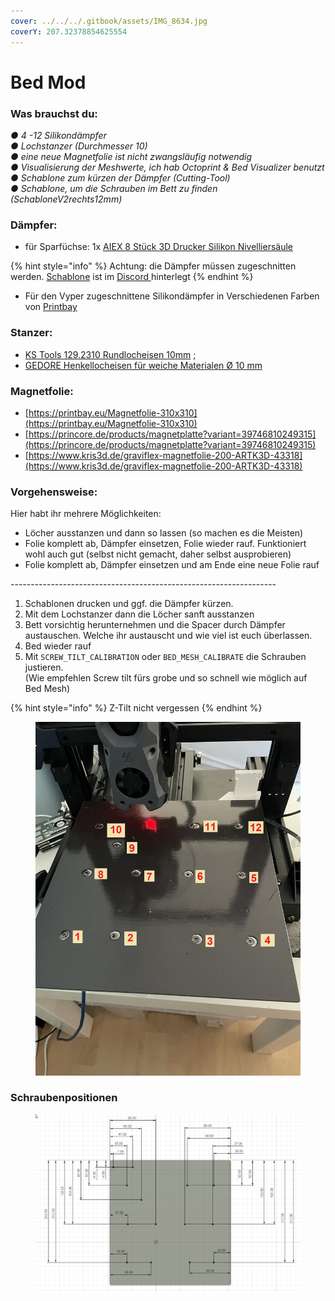 ```yaml
---
cover: ../../../.gitbook/assets/IMG_8634.jpg
coverY: 207.32378854625554
---
```


# Bed Mod

### Was brauchst du:

_● 4 -12 Silikondämpfer_\
_● Lochstanzer (Durchmesser 10)_\
_● eine neue Magnetfolie ist nicht zwangsläufig notwendig_\
_● Visualisierung der Meshwerte, ich hab Octoprint & Bed Visualizer benutzt_\
_● Schablone zum kürzen der Dämpfer (Cutting-Tool)_\
_● Schablone, um die Schrauben im Bett zu finden (SchabloneV2rechts12mm)_

### Dämpfer:

* für Sparfüchse: 1x [AIEX 8 Stück 3D Drucker Silikon Nivelliersäule](https://amzn.to/39nxIgM)

{% hint style="info" %}
Achtung: die Dämpfer müssen zugeschnitten werden. [Schablone](https://github.com/cryd-s/Vyper\_extended/tree/main/0\_mods/Bed\_Mod/stl) ist im [Discord ](https://discord.gg/kBdeP3ZtCY)hinterlegt
{% endhint %}

* Für den Vyper zugeschnittene Silikondämpfer in Verschiedenen Farben von [Printbay ](https://printbay.eu/Anycubic)

### Stanzer:

* [KS Tools 129.2310 Rundlocheisen 10mm](https://amzn.to/39iBpUV) ;&#x20;
* [GEDORE Henkellocheisen für weiche Materialen Ø 10 mm ](https://amzn.to/3QjCTyF)

### Magnetfolie:

* [https://printbay.eu/Magnetfolie-310x310](https://printbay.eu/Magnetfolie-310x310)
* [https://princore.de/products/magnetplatte?variant=39746810249315](https://princore.de/products/magnetplatte?variant=39746810249315)
* [https://www.kris3d.de/graviflex-magnetfolie-200-ARTK3D-43318](https://www.kris3d.de/graviflex-magnetfolie-200-ARTK3D-43318)

### Vorgehensweise:

Hier habt ihr mehrere Möglichkeiten:

* Löcher ausstanzen und dann so lassen (so machen es die Meisten)
* Folie komplett ab, Dämpfer einsetzen, Folie wieder rauf. Funktioniert wohl auch gut (selbst nicht gemacht, daher selbst ausprobieren)
* Folie komplett ab, Dämpfer einsetzen und am Ende eine neue Folie rauf&#x20;

\------------------------------------------------------------------

1. Schablonen drucken und ggf. die Dämpfer kürzen.
2. Mit dem Lochstanzer dann die Löcher sanft ausstanzen
3. Bett vorsichtig herunternehmen und die Spacer durch Dämpfer austauschen. Welche ihr austauscht und wie viel ist euch überlassen.
4. Bed wieder rauf
5. Mit `SCREW_TILT_CALIBRATION` oder `BED_MESH_CALIBRATE` die Schrauben justieren.\
   (Wie empfehlen Screw tilt fürs grobe und so schnell wie möglich auf Bed Mesh)

{% hint style="info" %}
Z-Tilt nicht vergessen
{% endhint %}



<figure><img src="../../../.gitbook/assets/schraubenpositionen.jpg" alt=""><figcaption></figcaption></figure>

### Schraubenpositionen

<figure><img src="../../../.gitbook/assets/Schraubenabmessung.png" alt=""><figcaption></figcaption></figure>
